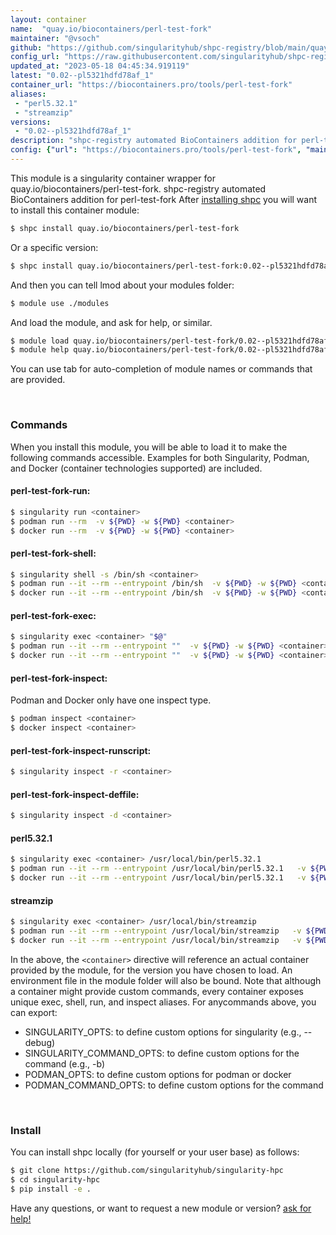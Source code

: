 ```yaml
---
layout: container
name:  "quay.io/biocontainers/perl-test-fork"
maintainer: "@vsoch"
github: "https://github.com/singularityhub/shpc-registry/blob/main/quay.io/biocontainers/perl-test-fork/container.yaml"
config_url: "https://raw.githubusercontent.com/singularityhub/shpc-registry/main/quay.io/biocontainers/perl-test-fork/container.yaml"
updated_at: "2023-05-18 04:45:34.919119"
latest: "0.02--pl5321hdfd78af_1"
container_url: "https://biocontainers.pro/tools/perl-test-fork"
aliases:
 - "perl5.32.1"
 - "streamzip"
versions:
 - "0.02--pl5321hdfd78af_1"
description: "shpc-registry automated BioContainers addition for perl-test-fork"
config: {"url": "https://biocontainers.pro/tools/perl-test-fork", "maintainer": "@vsoch", "description": "shpc-registry automated BioContainers addition for perl-test-fork", "latest": {"0.02--pl5321hdfd78af_1": "sha256:a1b348f65b498d9d47867d915cac012ec28c185e6ab13ee889a5238de6393437"}, "tags": {"0.02--pl5321hdfd78af_1": "sha256:a1b348f65b498d9d47867d915cac012ec28c185e6ab13ee889a5238de6393437"}, "docker": "quay.io/biocontainers/perl-test-fork", "aliases": {"perl5.32.1": "/usr/local/bin/perl5.32.1", "streamzip": "/usr/local/bin/streamzip"}}
---
```


This module is a singularity container wrapper for quay.io/biocontainers/perl-test-fork.
shpc-registry automated BioContainers addition for perl-test-fork
After [installing shpc](#install) you will want to install this container module:


```bash
$ shpc install quay.io/biocontainers/perl-test-fork
```

Or a specific version:

```bash
$ shpc install quay.io/biocontainers/perl-test-fork:0.02--pl5321hdfd78af_1
```

And then you can tell lmod about your modules folder:

```bash
$ module use ./modules
```

And load the module, and ask for help, or similar.

```bash
$ module load quay.io/biocontainers/perl-test-fork/0.02--pl5321hdfd78af_1
$ module help quay.io/biocontainers/perl-test-fork/0.02--pl5321hdfd78af_1
```

You can use tab for auto-completion of module names or commands that are provided.

<br>

### Commands

When you install this module, you will be able to load it to make the following commands accessible.
Examples for both Singularity, Podman, and Docker (container technologies supported) are included.

#### perl-test-fork-run:

```bash
$ singularity run <container>
$ podman run --rm  -v ${PWD} -w ${PWD} <container>
$ docker run --rm  -v ${PWD} -w ${PWD} <container>
```

#### perl-test-fork-shell:

```bash
$ singularity shell -s /bin/sh <container>
$ podman run --it --rm --entrypoint /bin/sh  -v ${PWD} -w ${PWD} <container>
$ docker run --it --rm --entrypoint /bin/sh  -v ${PWD} -w ${PWD} <container>
```

#### perl-test-fork-exec:

```bash
$ singularity exec <container> "$@"
$ podman run --it --rm --entrypoint ""  -v ${PWD} -w ${PWD} <container> "$@"
$ docker run --it --rm --entrypoint ""  -v ${PWD} -w ${PWD} <container> "$@"
```

#### perl-test-fork-inspect:

Podman and Docker only have one inspect type.

```bash
$ podman inspect <container>
$ docker inspect <container>
```

#### perl-test-fork-inspect-runscript:

```bash
$ singularity inspect -r <container>
```

#### perl-test-fork-inspect-deffile:

```bash
$ singularity inspect -d <container>
```


#### perl5.32.1

```bash
$ singularity exec <container> /usr/local/bin/perl5.32.1
$ podman run --it --rm --entrypoint /usr/local/bin/perl5.32.1   -v ${PWD} -w ${PWD} <container> -c " $@"
$ docker run --it --rm --entrypoint /usr/local/bin/perl5.32.1   -v ${PWD} -w ${PWD} <container> -c " $@"
```


#### streamzip

```bash
$ singularity exec <container> /usr/local/bin/streamzip
$ podman run --it --rm --entrypoint /usr/local/bin/streamzip   -v ${PWD} -w ${PWD} <container> -c " $@"
$ docker run --it --rm --entrypoint /usr/local/bin/streamzip   -v ${PWD} -w ${PWD} <container> -c " $@"
```



In the above, the `<container>` directive will reference an actual container provided
by the module, for the version you have chosen to load. An environment file in the
module folder will also be bound. Note that although a container
might provide custom commands, every container exposes unique exec, shell, run, and
inspect aliases. For anycommands above, you can export:

 - SINGULARITY_OPTS: to define custom options for singularity (e.g., --debug)
 - SINGULARITY_COMMAND_OPTS: to define custom options for the command (e.g., -b)
 - PODMAN_OPTS: to define custom options for podman or docker
 - PODMAN_COMMAND_OPTS: to define custom options for the command

<br>

### Install

You can install shpc locally (for yourself or your user base) as follows:

```bash
$ git clone https://github.com/singularityhub/singularity-hpc
$ cd singularity-hpc
$ pip install -e .
```

Have any questions, or want to request a new module or version? [ask for help!](https://github.com/singularityhub/singularity-hpc/issues)